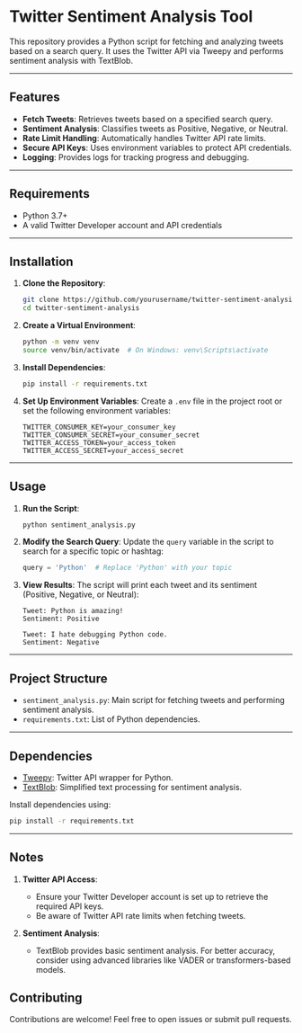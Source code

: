 # Twitter Sentiment Analysis Tool

This repository provides a Python script for fetching and analyzing tweets based on a search query. It uses the Twitter API via Tweepy and performs sentiment analysis with TextBlob.

---

## Features

- **Fetch Tweets**: Retrieves tweets based on a specified search query.
- **Sentiment Analysis**: Classifies tweets as Positive, Negative, or Neutral.
- **Rate Limit Handling**: Automatically handles Twitter API rate limits.
- **Secure API Keys**: Uses environment variables to protect API credentials.
- **Logging**: Provides logs for tracking progress and debugging.

---

## Requirements

- Python 3.7+
- A valid Twitter Developer account and API credentials

---

## Installation

1. **Clone the Repository**:
   ```bash
   git clone https://github.com/yourusername/twitter-sentiment-analysis.git
   cd twitter-sentiment-analysis
   ```

2. **Create a Virtual Environment**:
   ```bash
   python -m venv venv
   source venv/bin/activate  # On Windows: venv\Scripts\activate
   ```

3. **Install Dependencies**:
   ```bash
   pip install -r requirements.txt
   ```

4. **Set Up Environment Variables**:
   Create a `.env` file in the project root or set the following environment variables:
   ```env
   TWITTER_CONSUMER_KEY=your_consumer_key
   TWITTER_CONSUMER_SECRET=your_consumer_secret
   TWITTER_ACCESS_TOKEN=your_access_token
   TWITTER_ACCESS_SECRET=your_access_secret
   ```

---

## Usage

1. **Run the Script**:
   ```bash
   python sentiment_analysis.py
   ```

2. **Modify the Search Query**:
   Update the `query` variable in the script to search for a specific topic or hashtag:
   ```python
   query = 'Python'  # Replace 'Python' with your topic
   ```

3. **View Results**:
   The script will print each tweet and its sentiment (Positive, Negative, or Neutral):
   ```
   Tweet: Python is amazing!
   Sentiment: Positive

   Tweet: I hate debugging Python code.
   Sentiment: Negative
   ```

---

## Project Structure

- `sentiment_analysis.py`: Main script for fetching tweets and performing sentiment analysis.
- `requirements.txt`: List of Python dependencies.

---

## Dependencies

- [Tweepy](https://www.tweepy.org/): Twitter API wrapper for Python.
- [TextBlob](https://textblob.readthedocs.io/): Simplified text processing for sentiment analysis.

Install dependencies using:
```bash
pip install -r requirements.txt
```

---

## Notes

1. **Twitter API Access**:
   - Ensure your Twitter Developer account is set up to retrieve the required API keys.
   - Be aware of Twitter API rate limits when fetching tweets.

2. **Sentiment Analysis**:
   - TextBlob provides basic sentiment analysis. For better accuracy, consider using advanced libraries like VADER or transformers-based models.


## Contributing

Contributions are welcome! Feel free to open issues or submit pull requests.
